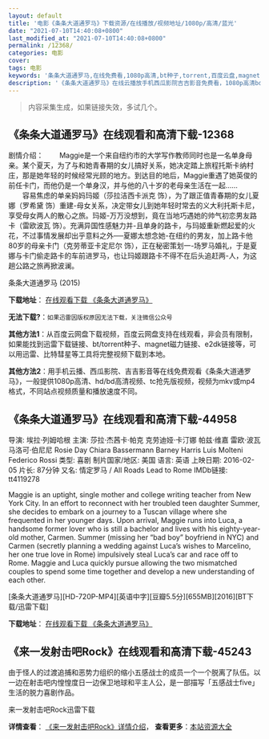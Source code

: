 ```yaml
---
layout: default
title: '电影《条条大道通罗马》下载资源/在线播放/视频地址/1080p/高清/蓝光'
date: "2021-07-10T14:40:08+0800"
last_modified_at: "2021-07-10T14:40:08+0800"
permalink: /12368/
categories: 电影
cover:
tags: 电影
keywords: '条条大道通罗马,在线免费看,1080p高清,bt种子,torrent,百度云盘,magnet,磁力链,迅雷下载资源'
description: '《条条大道通罗马》在线云播放手机西瓜影院吉吉影音免费看，1080p高清bd/hd未删减完整版和tc抢先枪版，mkv/mp4格式，附带bt/torrent种子、magnet/磁力链、百度云盘、网盘资源迅雷下载链接'
---
```


>内容采集生成，如果链接失效，多试几个。


## 《条条大道通罗马》在线观看和高清下载-12368

剧情介绍： 　　Maggie是一个来自纽约市的大学写作教师同时也是一名单身母亲。某个夏天，为了与和她青春期的女儿搞好关系，她决定踏上旅程托斯卡纳村庄，那是她年轻的时候经常光顾的地方。到达目的地后，Maggie重遇了她英俊的前任卡门，而他仍是一个单身汉，并与他的八十岁​​的老母亲生活在一起…… 　　容易焦虑的单亲妈妈玛姬（莎拉洁西卡派克 饰），为了跟正值青春期的女儿夏娜（罗希黛 饰）重建-母女关系，决定带女儿到她年轻时常去的义大利托斯卡尼，享受母女两人的散心之旅。玛姬-万万没想到，竟在当地巧遇她的帅气初恋男友路卡（雷欧波瓦 饰）。充满异国性感魅力并-且单身的路卡，与玛姬重新燃起爱的火花，不过事情发展却出乎意料之外──夏娜太想念她-在纽约的男友，加上路卡他80岁的母亲卡门（克劳蒂亚卡定尼尔 饰），正在秘密策划一-场罗马婚礼，于是夏娜与卡门偷走路卡的车前进罗马，也让玛姬跟路卡不得不在后头追赶两-人，为这趟公路之旅再掀波澜。


条条大道通罗马 (2015)

**下载地址**： [在线观看下载 《条条大道通罗马》](https://www.btbtdy.me/btdy/dy6994.html) 


**无法下载?**：`如果迅雷因版权原因无法下载，关注微信公众号 `

**其他方法1**：从百度云网盘下载视频，百度云网盘支持在线观看，非会员有限制，如果能找到迅雷下载链接、bt/torrent种子、magnet磁力链接、e2dk链接等，可以用迅雷、比特彗星等工具将完整视频下载到本地。

**其他方法2**：用手机云播、西瓜影院、吉吉影音等在线免费观看《条条大道通罗马》，一般提供1080p高清、hd/bd高清视频、tc抢先版视频，视频为mkv或mp4格式，不同站点视频质量和播放速度不同。


## 《条条大道通罗马》在线观看和高清下载-44958

导演: 埃拉·列姆哈根 主演: 莎拉·杰茜卡·帕克 克劳迪娅·卡汀娜 帕兹·维嘉 雷欧·波瓦 马洛可·伯尼尼 Rosie Day Chiara Bassermann Barney Harris Luis Molteni Federico Rossi 类型: 喜剧 制片国家/地区: 美国 语言: 英语 上映日期: 2016-02-05 片长: 87分钟 又名: 情定罗马 / All Roads Lead to Rome IMDb链接: tt4119278

Maggie is an uptight, single mother and college writing teacher from New York City. In an effort to reconnect with her troubled teen daughter Summer, she decides to embark on a journey to a Tuscan village where she frequented in her younger days. Upon arrival, Maggie runs into Luca, a handsome former lover who is still a bachelor and lives with his eighty-year-old mother, Carmen. Summer (missing her “bad boy” boyfriend in NYC) and Carmen (secretly planning a wedding against Luca’s wishes to Marcelino, her one true love in Rome) impulsively steal Luca’s car and race off to Rome. Maggie and Luca quickly pursue allowing the two mismatched couples to spend some time together and develop a new understanding of each other.


[条条大道通罗马][HD-720P-MP4][英语中字][豆瓣5.5分][655MB][2016][BT下载/迅雷下载]

**下载地址**： [在线观看下载 《条条大道通罗马》](https://www.btdx8.com/torrent/all_roads_lead_to_rome_2016.html) 


## 《来一发射击吧Rock》在线观看和高清下载-45243

由于怪人的过渡追捕和恶势力组织的缩小五感战士的成员一个一个脱离了队伍。以一边在射击吧内惶惶度日一边保卫地球和平主人公，是一部描写「五感战士five」生活的脱力喜剧作品。


来一发射击吧Rock迅雷下载

**详情查看**： [《来一发射击吧Rock》详情介绍](/movie/45243/)， **查看更多**：[本站资源大全](/movie/t/all/)

